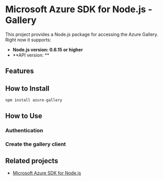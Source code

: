# Microsoft Azure SDK for Node.js - Gallery

This project provides a Node.js package for accessing the Azure Gallery. Right now it supports:
- **Node.js version: 0.6.15 or higher**
- **API version: **

## Features


## How to Install

```bash
npm install azure-gallery
```

## How to Use

### Authentication

### Create the gallery client

## Related projects

- [Microsoft Azure SDK for Node.js](https://github.com/WindowsAzure/azure-sdk-for-node)
